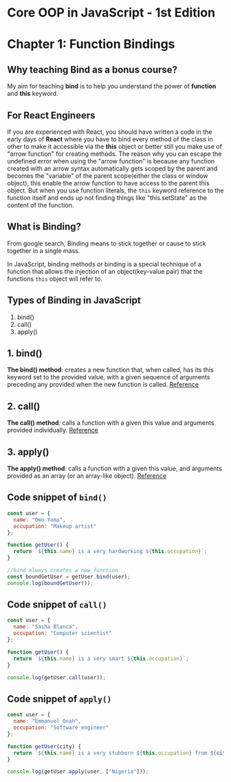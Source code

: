 # Core OOP in JavaScript - 1st Edition

# Chapter 1: Function Bindings

## Why teaching Bind as a bonus course?

My aim for teaching **bind** is to help you understand the power of **function** and **this** keyword.

## For React Engineers

If you are experienced with React, you should have written a code in the early days of **React** where you have to bind every method of the class in other to make it accessible via the **this** object or better still you make use of "arrow function" for creating methods. The reason why you can escape the undefined error when using the "arrow function" is because any function created with an arrow syntax automatically gets scoped by the parent and becomes the "variable" of the parent scope(either the class or window object), this enable the arrow function to have access to the parent this object. But when you use function literals, the ```this``` keyword reference to the function itself and ends up not finding things like "this.setState" as the content of the function.

## What is Binding?

From google search, Binding means to stick together or cause to stick together in a single mass.

In JavaScript, binding methods or binding is a special technique of a function that allows the injection of an object(key-value pair) that the functions ```this``` object will refer to.

## Types of Binding in JavaScript

1. bind()
2. call()
3. apply()

## 1. bind()

**The bind() method**: creates a new function that, when called, has its this keyword set to the provided value, with a given sequence of arguments preceding any provided when the new function is called.
[Reference](https://developer.mozilla.org/en-US/docs/Web/JavaScript/Reference/Global_objects/Function/bind)

## 2. call()

**The call() method**: calls a function with a given this value and arguments provided individually.
[Reference](https://developer.mozilla.org/en-US/docs/Web/JavaScript/Reference/Global_Objects/Function/call)

## 3. apply()

**The apply() method**: calls a function with a given this value, and arguments provided as an array (or an array-like object).
[Reference](https://developer.mozilla.org/en-US/docs/Web/JavaScript/Reference/Global_Objects/Function/apply)

## Code snippet of ```bind()```

```js
const user = {
  name: "Omo Yoma",
  occupation: "Makeup artist"
};

function getUser() {
  return `${this.name} is a very hardworking ${this.occupation}`;
}

//bind always creates a new function
const boundGetUser = getUser.bind(user);
console.log(boundGetUser());

```

## Code snippet of ```call()```

```js
const user = {
  name: "Sasha Blanca",
  occupation: "Computer scientist"
};

function getUser() {
  return `${this.name} is a very smart ${this.occupation}`;
}

console.log(getUser.call(user));
```

## Code snippet of ```apply()```

```js
const user = {
  name: "Emmanuel Onah",
  occupation: "Software engineer"
};

function getUser(city) {
  return `${this.name} is a very stubborn ${this.occupation} from ${city}`;
}

console.log(getUser.apply(user, ["Nigeria"]));
```
